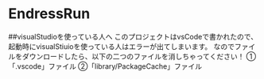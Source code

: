 # EndressRun

##visualStudioを使っている人へ
このプロジェクトはvsCodeで書かれたので、起動時にvisualStiuioを使っている人はエラーが出てしまいます。
なのでファイルをダウンロードしたら、以下の二つのファイルを消しちゃってください！
①「.vscode」ファイル
②「library/PackageCache」ファイル
